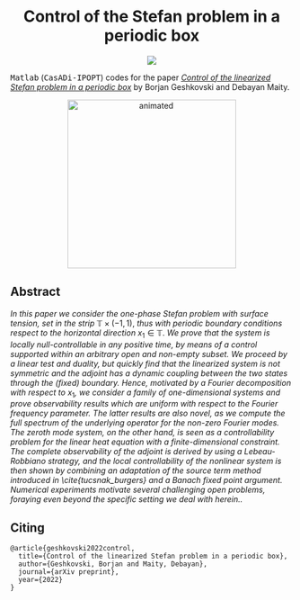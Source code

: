 <!-- Title -->
<h1 align="center">
  Control of the Stefan problem in a periodic box
</h1>

<p align="center">
  <img src="https://zenodo.org/badge/DOI/10.1142/S0218202523500136.svg" link="https://doi.org/10.1142/S0218202523500136">
</p>

<tt>Matlab</tt> (<tt>CasADi-IPOPT</tt>) codes for the paper 
[*Control of the linearized Stefan problem in a periodic box*](https://doi.org/10.48550/arXiv.2203.03012) by Borjan Geshkovski and Debayan Maity. 

<p align="center">
  <img src="figures/stefan-video.gif" alt="animated" width="300"/>
</p>

## Abstract

*In this paper we consider the one-phase Stefan problem with surface tension, set in the strip* $\mathbb{T}\times(-1,1)$, *thus with periodic boundary conditions respect to the horizontal direction* $x_1\in\mathbb{T}$. *We prove that the system is locally null-controllable in any positive time, by means of a control supported within an arbitrary open and non-empty subset. We proceed by a linear test and duality, but quickly find that the linearized system is not symmetric and the adjoint has a dynamic coupling between the two states through the (fixed) boundary. Hence, motivated by a Fourier decomposition with respect to* $x_1$*, we consider a family of one-dimensional systems and prove observability results which are uniform with respect to the Fourier frequency parameter. The latter results are also novel, as we compute the full spectrum of the underlying operator for the non-zero Fourier modes. The zeroth mode system, on the other hand, is seen as a controllability problem for the linear heat equation with a finite-dimensional constraint. The complete observability of the adjoint is derived by using a Lebeau-Robbiano strategy, and the local controllability of the nonlinear system is then shown by combining an adaptation of the source term method introduced in \cite{tucsnak_burgers} and a Banach fixed point argument. Numerical experiments motivate several challenging open problems, foraying even beyond the specific setting we deal with herein..*

## Citing

```
@article{geshkovski2022control,
  title={Control of the linearized Stefan problem in a periodic box},
  author={Geshkovski, Borjan and Maity, Debayan},
  journal={arXiv preprint},
  year={2022}
}
```
